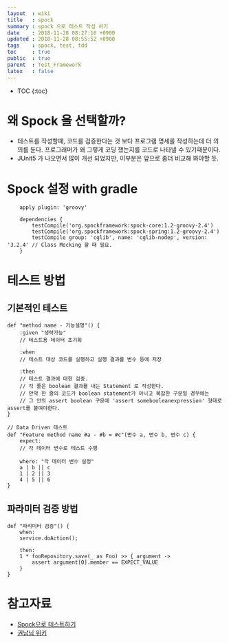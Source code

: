 ```yaml
---
layout  : wiki
title   : spock
summary : spock 으로 테스트 작성 하기
date    : 2018-11-28 08:27:16 +0900
updated : 2018-11-28 08:55:52 +0900
tags    : spock, test, tdd
toc     : true
public  : true
parent  : Test_Framework
latex   : false
---
```

* TOC
{:toc}

# 왜 Spock 을 선택할까?

* 테스트를 작성할때, 코드를 검증한다는 것 보다 프로그램 명세를 작성하는데 더 의의를 둔다. 프로그래머가 왜 그렇게 코딩 했는지를 코드로 나타낼 수 있기때문이다.
* JUnit5 가 나오면서 많이 개선 되었지만, 이부분은 앞으로 좀더 비교해 봐야할 듯.

# Spock 설정 with gradle

```
	apply plugin: 'groovy'
		
	dependencies {
		testCompile('org.spockframework:spock-core:1.2-groovy-2.4')
		testCompile('org.spockframework:spock-spring:1.2-groovy-2.4')
		testCompile group: 'cglib', name: 'cglib-nodep', version: '3.2.4' // Class Mocking 할 때 필요.
	}
```

# 테스트 방법

## 기본적인 테스트

```
def "method name - 기능설명"() {
    :given "생략가능"
    // 테스트용 데이터 초기화
 
    :when
    // 테스트 대상 코드를 실행하고 실행 결과를 변수 등에 저장
 
    :then
    // 테스트 결과에 대한 검증.
    // 각 줄은 boolean 결과를 내는 Statement 로 작성한다.
    // 만약 한 줄의 코드가 boolean statement가 아니고 복잡한 구문일 경우에는 
    // 그 안의 assert boolean 구문에 'assert somebooleanexpression' 형태로 assert를 붙여야한다.
}
 
// Data Driven 테스트
def "Feature method name #a - #b = #c"(변수 a, 변수 b, 변수 c) {
    expect:
    // 각 데이터 변수로 테스트 수행
 
    where: "각 데이터 변수 설정"
    a | b || c
    1 | 2 || 3
    4 | 5 || 6
}

```

## 파라미터 검증 방법

```
def "파리미터 검증"() {
	when:
	service.doAction();
	
	then:
	1 * fooRepository.save(_ as Foo) >> { argument ->
		assert argument[0].member == EXPECT_VALUE
	}
}
```

# 참고자료

* [Spock으로 테스트하기](https://d2.naver.com/helloworld/568425)
* [권남님 위키](http://kwonnam.pe.kr/wiki/java/spock?s[]=spock)

